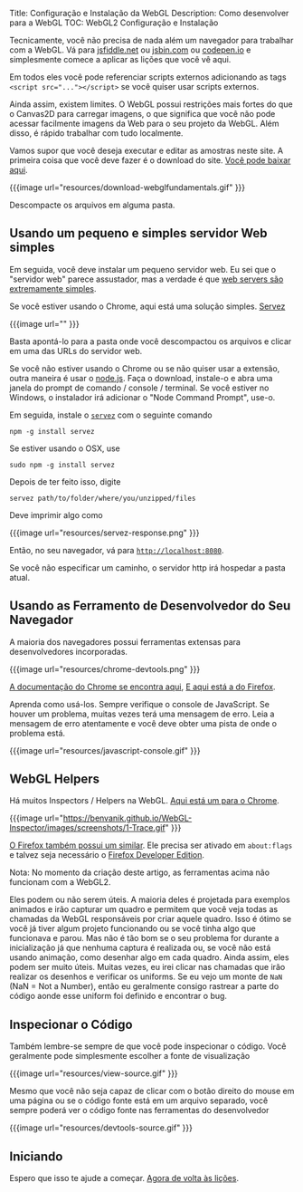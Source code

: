 Title: Configuração e Instalação da WebGL
Description: Como desenvolver para a WebGL
TOC: WebGL2 Configuração e Instalação


Tecnicamente, você não precisa de nada além um navegador para trabalhar com a WebGL.
Vá para [jsfiddle.net](https://jsfiddle.net/greggman/8djzyjL3/) ou [jsbin.com](https://jsbin.com)
ou [codepen.io](https://codepen.io/greggman/pen/YGQjVV) e simplesmente comece a aplicar as lições que você vê aqui.

Em todos eles você pode referenciar scripts externos adicionando as tags `<script src="..."></script>`
se você quiser usar scripts externos.

Ainda assim, existem limites. O WebGL possui restrições mais fortes do que o Canvas2D para carregar imagens,
o que significa que você não pode acessar facilmente imagens da Web para o seu projeto da WebGL.
Além disso, é rápido trabalhar com tudo localmente.

Vamos supor que você deseja executar e editar as amostras neste site. A primeira coisa que você deve
 fazer é o download do site. [Você pode baixar aqui](https://github.com/gfxfundamentals/webgl2-fundamentals/tree/gh-pages).

{{{image url="resources/download-webglfundamentals.gif" }}}

Descompacte os arquivos em alguma pasta.

## Usando um pequeno e simples servidor Web simples

Em seguida, você deve instalar um pequeno servidor web. Eu sei que o "servidor web" parece assustador, mas a verdade é que [web
servers são extremamente simples](https://games.greggman.com/game/saving-and-loading-files-in-a-web-page/).

Se você estiver usando o Chrome, aqui está uma solução simples.
[Servez](https://greggman.github.io/servez)

{{{image url="" }}}

Basta apontá-lo para a pasta onde você descompactou os arquivos e clicar em uma das URLs do servidor web.

Se você não estiver usando o Chrome ou se não quiser usar a extensão, outra maneira é usar o [node.js](https://nodejs.org).
Faça o download, instale-o e abra uma janela do prompt de comando / console / terminal. Se você estiver no Windows, o instalador
irá adicionar o "Node Command Prompt", use-o.

Em seguida, instale o [`servez`](https://github.com/greggman/servez-cli) com o seguinte comando

    npm -g install servez

Se estiver usando o OSX, use

    sudo npm -g install servez

Depois de ter feito isso, digite

    servez path/to/folder/where/you/unzipped/files

Deve imprimir algo como

{{{image url="resources/servez-response.png" }}}

Então, no seu navegador, vá para [`http://localhost:8080`](http://localhost:8080).

Se você não especificar um caminho, o servidor http irá hospedar a pasta atual.

## Usando as Ferramento de Desenvolvedor do Seu Navegador

A maioria dos navegadores possui ferramentas extensas para desenvolvedores incorporadas.

{{{image url="resources/chrome-devtools.png" }}}

[A documentação do Chrome se encontra aqui](https://developers.google.com/web/tools/chrome-devtools/),
[E aqui está a do Firefox](https://developer.mozilla.org/en-US/docs/Tools).

Aprenda como usá-los. Sempre verifique o console de JavaScript. Se houver um problema, muitas vezes terá
uma mensagem de erro. Leia a mensagem de erro atentamente e você deve obter uma pista de onde o problema está.

{{{image url="resources/javascript-console.gif" }}}

## WebGL Helpers

Há muitos Inspectors / Helpers na WebGL. [Aqui está um para o Chrome](https://benvanik.github.io/WebGL-Inspector/).

{{{image url="https://benvanik.github.io/WebGL-Inspector/images/screenshots/1-Trace.gif" }}}

[O Firefox também possui um similar](https://hacks.mozilla.org/2014/03/introducing-the-canvas-debugger-in-firefox-developer-tools/).
Ele precisa ser ativado em `about:flags` e talvez seja necessário o [Firefox Developer Edition](https://www.mozilla.org/en-US/firefox/developer/).

Nota: No momento da criação deste artigo, as ferramentas acima não funcionam com a WebGL2.

Eles podem ou não serem úteis. A maioria deles é projetada para exemplos animados e irão capturar um quadro
e permitem que você veja todas as chamadas da WebGL responsáveis por criar aquele quadro. Isso é ótimo se você
já tiver algum projeto funcionando ou se você tinha algo que funcionava e parou. Mas não é tão bom se o seu 
problema for durante a inicialização já que nenhuma captura é realizada ou, se você não está usando animação, como
desenhar algo em cada quadro.
Ainda assim, eles podem ser muito úteis. Muitas vezes, eu irei clicar nas chamadas que irão realizar os desenhos e
verificar os uniforms. Se eu vejo um monte de `NaN` (NaN = Not a Number), então eu geralmente consigo rastrear a
parte do código aonde esse uniform foi definido e encontrar o bug.

## Inspecionar o Código

Também lembre-se sempre de que você pode inspecionar o código. Você geralmente pode simplesmente escolher a fonte de visualização

{{{image url="resources/view-source.gif" }}}

Mesmo que você não seja capaz de clicar com o botão direito do mouse em uma página ou se o código fonte está em
um arquivo separado, você sempre poderá ver o código fonte nas ferramentas do desenvolvedor

{{{image url="resources/devtools-source.gif" }}}

## Iniciando

Espero que isso te ajude a começar. [Agora de volta às lições](index.html).
